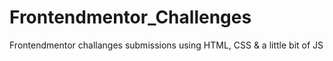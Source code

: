 # Frontendmentor_Challenges
Frontendmentor challanges submissions using HTML, CSS &amp; a little bit of JS
